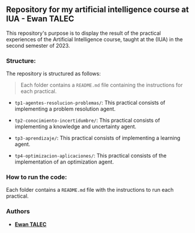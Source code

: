 ## Repository for my artificial intelligence course at IUA - Ewan TALEC
This repository's purpose is to display the result of the practical experiences of the Artificial Intelligence course, taught at the (IUA) in the second semester of 2023.

### Structure:
The repository is structured as follows:
> Each folder contains a `README.md` file containing the instructions for each practical.
- `tp1-agentes-resolucion-problemas/`: This practical consists of implementing a problem resolution agent.
  
- `tp2-conocimiento-incertidumbre/`: This practical consists of implementing a knowledge and uncertainty agent.

- `tp3-aprendizaje/`: This practical consists of implementing a learning agent.

- `tp4-optimizacion-aplicaciones/`: This practical consists of the implementation of an optimization agent.

### How to run the code:
Each folder contains a `README.md` file with the instructions to run each practical.

### Authors
- __[Ewan TALEC](https://github.com/Ewantal)__
